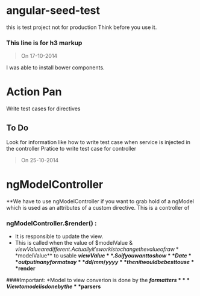 # angular-seed-test

this is test project not for production
Think before you use it.

### This line is for h3 markup

> On 17-10-2014

I was able to install bower components.

Action Pan
==========

Write test cases for directives

To Do
-----

Look for information like how to write test case when service is injected in the controller
Pratice to write test case for controller

> On 25-10-2014

ngModelController
=================

**We have to use ngModelController if you want to grab hold of a ngModel which is used as an attributes of a custom directive.  This is a controller of 

### ngModelController.$render() :

* It is responsible to update the view.
* This is called when the value of $modelValue & $viewValue are different.  Actually it's work is to change the value of raw **$modelValue** to usable **$viewValue**.
So if you want to show **Date** output in any format say **dd/mm/yyyy** then it would be best to use **$render**

####Important:
*Model to view converion is done by the **$formatters**
*View to model is done by the **$parsers**